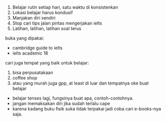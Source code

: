 1. Belajar rutin setiap hari, satu waktu di konsistenkan
2. Lokasi belajar harus kondusif 
3. Manjakan diri sendiri 
4. Stop cari tips jalan pintas mengerjakan ielts 
5. Latihan, latihan, latihan soal terus

buka yang dipakai: 
 - cambridge guide to ielts
 - ielts academic 18

cari juga tempat yang baik untuk belajar:
1. bisa perpusatakaan
2. coffee shop
3. atau yang murah juga gpp, at least di luar dan tempatnya oke buat belajar

- belajar tenses lagi, fungsinya buat apa, contoh-contohnya. 
- jangan memaksakan diri jika sudah terlalu cape
- karena kadang buku fisik suka tidak terpakai jadi coba cari e-books-nya saja.
